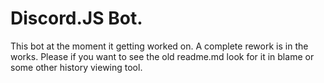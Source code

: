 # Discord.JS Bot.
This bot at the moment it getting worked on. A complete rework is in the works. Please if you want to see the old readme.md look for it in blame or some other history viewing tool.
